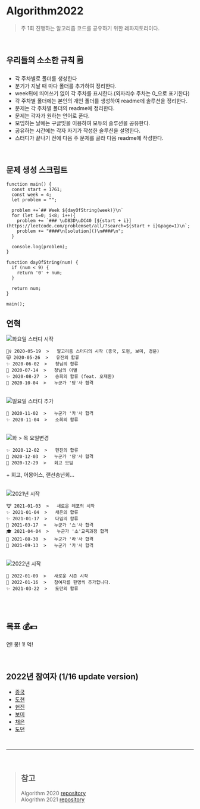 # Algorithm2022
> 주 1회 진행하는 알고리즘 코드를 공유하기 위한 레파지토리이다.

<br/>

## 우리들의 소소한 규칙 🗒
- 각 주차별로 폴더를 생성한다
- 분기가 지날 때 마다 폴더를 추가하여 정리한다.
- week뒤에 띄어쓰기 없이 각 주차를 표시한다.(외자리수 주차는 0_으로 표기한다)
- 각 주차별 폴더에는 본인의 개인 폴더를 생성하여 readme에 솔루션을 정리한다.
- 문제는 각 주차별 폴더의 readme에 정리한다.
- 문제는 각자가 원하는 언어로 푼다.
- 모임하는 날에는 구글밋을 이용하여 모두의 솔루션을 공유한다.
- 공유하는 시간에는 각자 자기가 작성한 솔루션을 설명한다.
- 스터디가 끝나기 전에 다음 주 문제를 골라 다음 readme에 작성한다.

<br/>

## 문제 생성 스크립트
```
function main() {
  const start = 1761;
  const week = 4;
  let problem = "";
  
  problem +=`## Week ${dayOfString(week)}\n`
  for (let i=0; i<8; i++){
    problem += `### \uD83D\uDC40 [${start + i}](https://leetcode.com/problemset/all/?search=${start + i}&page=1)\n`;
    problem += "####\n[solution]()\n####\n";
  }
  
  console.log(problem);
}

function dayOfString(num) {
  if (num < 9) {
    return '0' + num;
  }

  return num;
}

main();
```


## 연혁

<img src="https://badgen.net/badge/release/1.0.0/gray" title="화요일 스터디 시작"/>

```
🏃‍♀️ 2020-05-19  >   알고리즘 스터디의 시작 (종국, 도현, 보미, 경문) 
😽 2020-05-26  >   유진의 합류
✨ 2020-06-02  >   청님의 합류
🚀 2020-07-14  >   청님의 이별
✨ 2020-08-27  >   승희의 합류 (feat. 오재환)
🥕 2020-10-04  >   누군가 '당'사 합격
```
<br/>
<img src="https://badgen.net/badge/release/1.1.0/gray" title="일요일 스터디 추가"/>

```
💬 2020-11-02  >   누군가 '카'사 합격
✨ 2020-11-04  >   소희의 합류
```
<br/>
<img src="https://badgen.net/badge/release/1.2.0/gray" title="화 > 목 요일변경"/>

```
✨ 2020-12-02  >   헌진의 합류
🥕 2020-12-03  >   누군가 '당'사 합격
📝 2020-12-29  >   회고 모임
```

\+ 회고, 어몽어스, 랜선송년회...

<br/>
<img src="https://badgen.net/badge/release/2.0.0/gray" title="2021년 시작"/>

```
🐮 2021-01-03  >   새로운 레포의 시작
✨ 2021-01-04  >   채은의 합류
✨ 2021-01-17  >   다임의 합류
🚚 2021-03-17  >   누군가 '스'사 합격
🎓 2021-04-04  >   누군가 '소'교육과정 합격
💬 2021-08-30  >   누군가 '라'사 합격
💬 2021-09-13  >   누군가 '카'사 합격
```

<br/>
<img src="https://badgen.net/badge/release/3.0.0/green" title="2022년 시작"/>

```
🐯 2022-01-09  >   새로운 시즌 시작
🤞 2022-01-16  >   참여자를 한명씩 추가합니다.
✨ 2021-03-22  >   도던의 합류
```

<br/>
<br/>

## 목표 💰💵
연! 봉! 1! 억!

<br/>


## 2022년 참여자 (1/16 update version)
- [종국](https://github.com/conquerex)
- [도현](https://github.com/DohyunYoun)
- [헌진](https://github.com/KimHunJin)
- [보미](https://github.com/BBBOMi)
- [채은](https://github.com/YChaeeun)
- [도던](https://github.com/sojeongw)

<br/>

---

<br/>

> ## 참고 
> Algorithm 2020 [repository](https://github.com/OneHundredMillionSalary/Algorithm) <br/>
> Alogrithm 2021 [repository](https://github.com/OneHundredMillionSalary/Algorithm2021)
